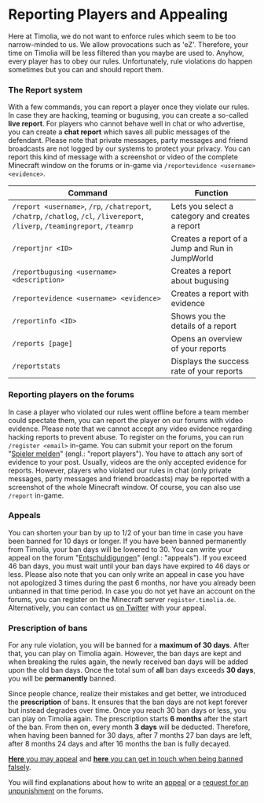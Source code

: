 # Reporting Players and Appealing 
Here at Timolia, we do not want to enforce rules which seem to be too narrow-minded to us. We allow provocations such as 'eZ'. Therefore, your time on Timolia will be less filtered than you maybe are used to. 
Anyhow, every player has to obey our rules. Unfortunately, rule violations do happen sometimes but you can and should report them.

 
### The Report system 
With a few commands, you can report a player once they violate our rules. In case they are hacking, teaming or bugusing, you can create a so-called <strong>live report</strong>. 
For players who cannot behave well in chat or who advertise, you can create a <strong>chat report</strong> which saves all public messages of the defendant. 
Please note that private messages, party messages and friend broadcasts are not logged by our systems to protect your privacy. 
You can report this kind of message with a screenshot or video of the complete Minecraft window on the forums or in-game via `/reportevidence <username> <evidence>`. 
 
 
| Command | Function | 
| ------- | -------- | 
| `/report <username>`, `/rp`, `/chatreport`, `/chatrp`, `/chatlog`, `/cl`, `/livereport`, `/liverp`, `/teamingreport`, `/teamrp` | Lets you select a category and creates a report | 
| `/reportjnr <ID>`               | Creates a report of a Jump and Run in JumpWorld | 
| `/reportbugusing <username> <description>` | Creates a report about bugusing | 
| `/reportevidence <username> <evidence>` | Creates a report with evidence | 
| `/reportinfo <ID>`              | Shows you the details of a report | 
| `/reports [page]`              | Opens an overview of your reports | 
| `/reportstats`                  | Displays the success rate of your reports | 
 
### Reporting players on the forums 
In case a player who violated our rules went offline before a team member could spectate them, you can report the player on our forums with video evidence. 
Please note that we cannot accept any video evidence regarding hacking reports to prevent abuse. 
To register on the forums, you can run `/register <email>` in-game. You can submit your report on the forum "[Spieler melden](https://forum.timolia.de/forums/spieler-melden.47/)" (engl.: "report players"). 
You have to attach any sort of evidence to your post. Usually, videos are the only accepted evidence for reports. However, players who violated our rules in chat (only private messages, party messages and friend broadcasts) may be reported with a screenshot of the whole Minecraft window. Of course, you can also use `/report` in-game. 

 
### Appeals 
You can shorten your ban by up to 1/2 of your ban time in case you have been banned for 10 days or longer. If you have been banned permanently from Timolia, your ban days will be lowered to 30.
You can write your appeal on the forum "[Entschuldigungen](https://forum.timolia.de/forums/entschuldigungen.49/)" (engl.: "appeals").
If you exceed 46 ban days, you must wait until your ban days have expired to 46 days or less.
Please also note that you can only write an appeal in case you have not apologized 3 times during the past 6 months, nor have you already been unbanned in that time period.
In case you do not yet have an account on the forums, you can register on the Minecraft server `register.timolia.de`. 
Alternatively, you can contact us <a href="https://twitter.com/messages/compose?recipient_id=385909409" target="_blank">on Twitter</a> with your appeal. 
 
### Prescription of bans 
For any rule violation, you will be banned for a <strong>maximum of 30 days</strong>. After that, you can play on Timolia again. 
However, the ban days are kept and when breaking the rules again, the newly received ban days will be added upon the old ban days. 
Once the total sum of <strong>all</strong> ban days exceeds <strong>30 days</strong>, you will be <strong>permanently</strong> banned. 
 
Since people chance, realize their mistakes and get better, we introduced the <strong>prescription</strong> of bans. 
It ensures that the ban days are not kept forever but instead degrades over time. Once you reach 30 ban days or less, you can play on Timolia again. 
The prescription starts <strong>6 months</strong> after the start of the ban. From then on, every month <strong>3 days</strong> will be deducted. 
Therefore, when having been banned for 30 days, after 7 months 27 ban days are left, after 8 months 24 days and after 16 months the ban is fully decayed.
 
 
 
[**Here** you may appeal](https://forum.timolia.de/forums/entschuldigungen.49/) and [**here** you can get in touch when being banned falsely](https://forum.timolia.de/forums/zu-unrecht-gebannt.122/). 
 
You will find explanations about how to write an [appeal](https://forum.timolia.de/threads/einen-entbannungsantrag-schreiben.21927/#post-77036) or 
a [request for an unpunishment](https://forum.timolia.de/threads/einen-entbannungsantrag-schreiben.21927/#post-77037) on the forums.
